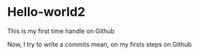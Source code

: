 # Hello-world2
This is my first time handle on Github

Now, I try to write a commits mean, on my firsts steps on Github
